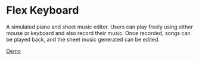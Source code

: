 # Flex Keyboard

A simulated piano and sheet music editor. Users can play freely using either mouse or keyboard and also record their music. Once recorded, songs can be played back, and the sheet music generated can be edited.

<a href="http://orangejenny.com/content/keyboard/keyboard.html" target="_blank">Demo</a>
